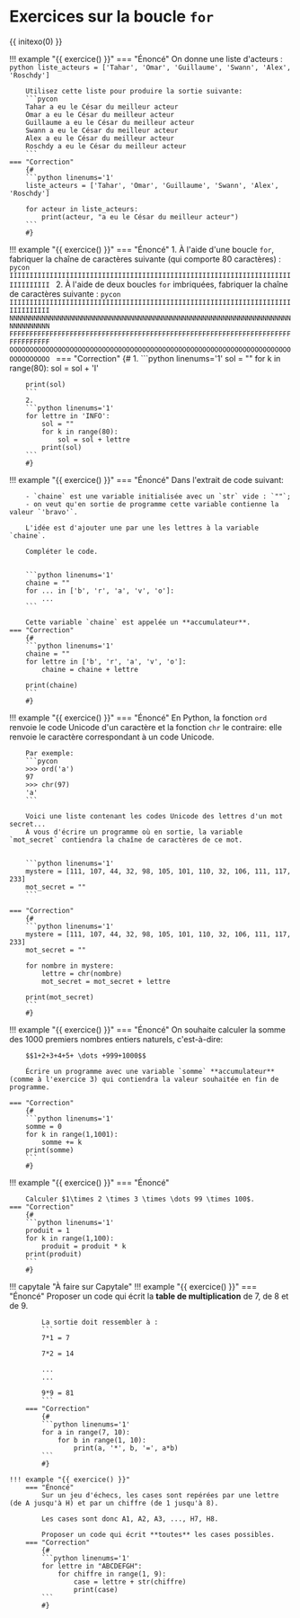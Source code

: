 # Exercices sur la boucle `for`

{{ initexo(0) }}

!!! example "{{ exercice() }}"
    === "Énoncé"
        On donne une liste d'acteurs : 
        ```python
        liste_acteurs = ['Tahar', 'Omar', 'Guillaume', 'Swann', 'Alex', 'Roschdy']
        ```

        Utilisez cette liste pour produire la sortie suivante:
        ```pycon
        Tahar a eu le César du meilleur acteur
        Omar a eu le César du meilleur acteur
        Guillaume a eu le César du meilleur acteur
        Swann a eu le César du meilleur acteur
        Alex a eu le César du meilleur acteur
        Roschdy a eu le César du meilleur acteur
        ```
    === "Correction"
        {#
        ```python linenums='1'
        liste_acteurs = ['Tahar', 'Omar', 'Guillaume', 'Swann', 'Alex', 'Roschdy']

        for acteur in liste_acteurs:
            print(acteur, "a eu le César du meilleur acteur")
        ```
        #}

!!! example "{{ exercice() }}"
    === "Énoncé"
        1. À l'aide d'une boucle `for`, fabriquer la chaîne de caractères suivante (qui comporte 80 caractères) :
        ```pycon
        IIIIIIIIIIIIIIIIIIIIIIIIIIIIIIIIIIIIIIIIIIIIIIIIIIIIIIIIIIIIIIIIIIIIIIIIIIIIIIII
        ```
        2. À l'aide de deux boucles `for` imbriquées, fabriquer la chaîne de caractères suivante :
        ```pycon
        IIIIIIIIIIIIIIIIIIIIIIIIIIIIIIIIIIIIIIIIIIIIIIIIIIIIIIIIIIIIIIIIIIIIIIIIIIIIIIII
        NNNNNNNNNNNNNNNNNNNNNNNNNNNNNNNNNNNNNNNNNNNNNNNNNNNNNNNNNNNNNNNNNNNNNNNNNNNNNNNN
        FFFFFFFFFFFFFFFFFFFFFFFFFFFFFFFFFFFFFFFFFFFFFFFFFFFFFFFFFFFFFFFFFFFFFFFFFFFFFFFF
        OOOOOOOOOOOOOOOOOOOOOOOOOOOOOOOOOOOOOOOOOOOOOOOOOOOOOOOOOOOOOOOOOOOOOOOOOOOOOOOO
        ```
    === "Correction"
        {#
        1.
        ```python linenums='1'
        sol = ""
        for k in range(80):
            sol = sol + 'I'

        print(sol)
        ```
        2.
        ```python linenums='1'
        for lettre in 'INFO':
            sol = ""
            for k in range(80):
                sol = sol + lettre
            print(sol)
        ```
        #}
        
!!! example "{{ exercice() }}"
    === "Énoncé"
        Dans l'extrait de code suivant:

        - `chaine` est une variable initialisée avec un `str` vide : `""`;
        - on veut qu'en sortie de programme cette variable contienne la valeur `'bravo'`.

        L'idée est d'ajouter une par une les lettres à la variable `chaine`.

        Compléter le code.


        ```python linenums='1'
        chaine = ""
        for ... in ['b', 'r', 'a', 'v', 'o']:
            ...
        ```

        Cette variable `chaine` est appelée un **accumulateur**.
    === "Correction"
        {#
        ```python linenums='1'
        chaine = ""
        for lettre in ['b', 'r', 'a', 'v', 'o']:
            chaine = chaine + lettre

        print(chaine)
        ```
        #}


!!! example "{{ exercice() }}"
    === "Énoncé"
        En Python, la fonction `ord` renvoie le code Unicode d'un caractère et la fonction `chr` le contraire: elle renvoie le caractère correspondant à un code Unicode.

        Par exemple:
        ```pycon 
        >>> ord('a')
        97
        >>> chr(97)
        'a'
        ```

        Voici une liste contenant les codes Unicode des lettres d'un mot secret...
        À vous d'écrire un programme où en sortie, la variable `mot_secret` contiendra la chaîne de caractères de ce mot.   


        ```python linenums='1'
        mystere = [111, 107, 44, 32, 98, 105, 101, 110, 32, 106, 111, 117, 233]
        mot_secret = ""
        ```

    === "Correction"
        {#
        ```python linenums='1'
        mystere = [111, 107, 44, 32, 98, 105, 101, 110, 32, 106, 111, 117, 233]
        mot_secret = ""

        for nombre in mystere:
            lettre = chr(nombre)
            mot_secret = mot_secret + lettre

        print(mot_secret)
        ```
        #}
        
!!! example "{{ exercice() }}"
    === "Énoncé"
        On souhaite calculer la somme des 1000 premiers nombres entiers naturels, c'est-à-dire:

        $$1+2+3+4+5+ \dots +999+1000$$

        Écrire un programme avec une variable `somme` **accumulateur** (comme à l'exercice 3) qui contiendra la valeur souhaitée en fin de programme.

    === "Correction"
        {#
        ```python linenums='1'
        somme = 0
        for k in range(1,1001):
            somme += k
        print(somme)  
        ```
        #}
        
!!! example "{{ exercice() }}"
    === "Énoncé"
    
        Calculer $1\times 2 \times 3 \times \dots 99 \times 100$.
    === "Correction"
        {#
        ```python linenums='1'
        produit = 1
        for k in range(1,100):
            produit = produit * k
        print(produit)  
        ```
        #}

      
!!! capytale "À faire sur Capytale"
    !!! example "{{ exercice() }}"
        === "Énoncé"
            Proposer un code qui écrit la **table de multiplication** de 7, de 8 et de 9.
    
            La sortie doit ressembler à :
            ```
            7*1 = 7

            7*2 = 14

            ...    
            ...

            9*9 = 81    
            ```
        === "Correction"
            {#
            ```python linenums='1'
            for a in range(7, 10):
                for b in range(1, 10):
                    print(a, '*', b, '=', a*b)
            ```
            #}
            
    !!! example "{{ exercice() }}"
        === "Énoncé"
            Sur un jeu d'échecs, les cases sont repérées par une lettre (de A jusqu'à H) et par un chiffre (de 1 jusqu'à 8).

            Les cases sont donc A1, A2, A3, ..., H7, H8.

            Proposer un code qui écrit **toutes** les cases possibles.
        === "Correction"
            {#
            ```python linenums='1'
            for lettre in "ABCDEFGH":
                for chiffre in range(1, 9):
                    case = lettre + str(chiffre)
                    print(case)
            ```
            #}
  
